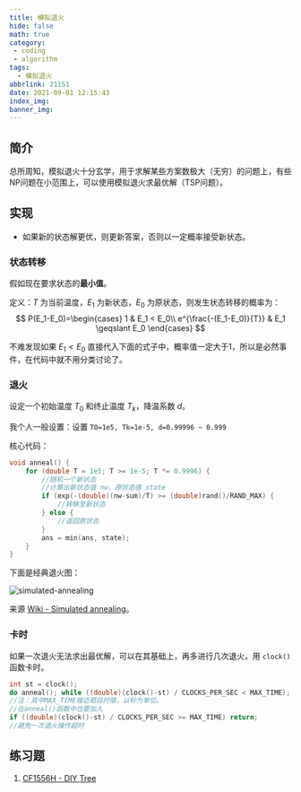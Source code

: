 ```yaml
---
title: 模拟退火
hide: false
math: true
category:
 - coding
 - algorithm
tags:
  - 模拟退火
abbrlink: 21151
date: 2021-09-01 12:15:43
index_img:
banner_img:
---
```


## 简介

总所周知，模拟退火十分玄学，用于求解某些方案数极大（无穷）的问题上，有些NP问题在小范围上，可以使用模拟退火求最优解（TSP问题）。

## 实现

- 如果新的状态解更优，则更新答案，否则以一定概率接受新状态。

### 状态转移

假如现在要求状态的**最小值**。

定义：$T$ 为当前温度，$E_1$ 为新状态，$E_0$ 为原状态，则发生状态转移的概率为：
$$
P(E_1-E_0)=\begin{cases}
1 & E_1 < E_0\\
e^{\frac{-(E_1-E_0)}{T}} & E_1 \geqslant E_0
\end{cases}
$$

不难发现如果 $E_1 < E_0$ 直接代入下面的式子中，概率值一定大于1，所以是必然事件，在代码中就不用分类讨论了。

### 退火

设定一个初始温度 $T_0$ 和终止温度 $T_k$，降温系数 $d$。

我个人一般设置：设置 `T0=1e5, Tk=1e-5, d=0.99996 ~ 0.999`

核心代码：

```cpp
void anneal() {
	for (double T = 1e5; T >= 1e-5; T *= 0.9996) {
		//随机一个新状态
		//计算出新状态值 nw，原状态值 state
		if (exp(-(double)(nw-sum)/T) >= (double)rand()/RAND_MAX) {
			//转移至新状态
		} else {
			//返回原状态
		}
        ans = min(ans, state);
	}
}
```

下面是经典退火图：

![simulated-annealing](https://oi-wiki.org/misc/images/simulated-annealing.gif)

来源 [Wiki - Simulated annealing](https://en.wikipedia.org/wiki/Simulated_annealing)。

### 卡时

如果一次退火无法求出最优解，可以在其基础上，再多进行几次退火，用 `clock()` 函数卡时。

```c++
int st = clock();
do anneal(); while ((double)(clock()-st) / CLOCKS_PER_SEC < MAX_TIME);
//注：其中MAX_TIME接近题目时限，以秒为单位。
//在anneal()函数中也要加入
if ((double)(clock()-st) / CLOCKS_PER_SEC >= MAX_TIME) return;
//避免一次退火操作超时
```

## 练习题

1. [CF1556H - DIY Tree](/posts/23754/#h-diy-tree)
